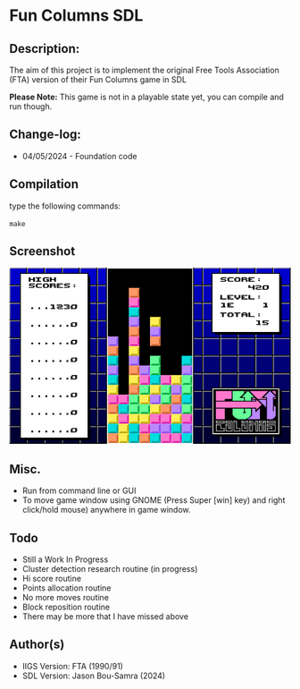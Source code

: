 # Fun Columns SDL

## Description:
The aim of this project is to implement the original Free Tools Association (FTA) version of their Fun Columns game in SDL

<b>Please Note:</b> This game is not in a playable state yet, you can compile and run though.

## Change-log:

* 04/05/2024 - Foundation code

## Compilation
type the following commands:

`make`

## Screenshot
![Fun Columns](https://raw.githubusercontent.com/bou-samra/Fun-Columns-SDL/main/img/fun-columns.png)

## Misc.
* Run from command line or GUI
* To move game window using GNOME (Press Super [win] key) and right click/hold mouse) anywhere in game window.

## Todo
* Still a Work In Progress
* Cluster detection research routine (in progress)
* Hi score routine
* Points allocation routine
* No more moves routine
* Block reposition routine
* There may be more that I have missed above

## Author(s)
* IIGS Version: FTA (1990/91)
* SDL Version: Jason Bou-Samra (2024)
